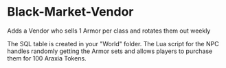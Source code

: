 # Black-Market-Vendor
Adds a Vendor who sells 1 Armor per class and rotates them out weekly


The SQL table is created in your "World" folder. The Lua script for the NPC handles randomly getting the Armor sets and allows players to purchase them for 100 Araxia Tokens.
